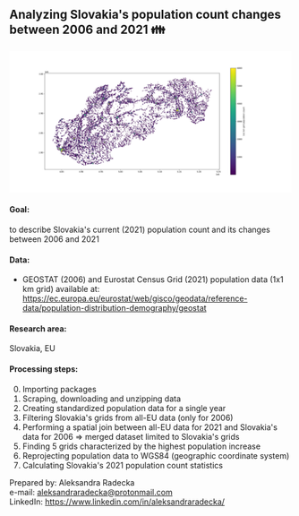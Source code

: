 ## Analyzing Slovakia's population count changes between 2006 and 2021 👪

![](image/SK_population_2006_vmax_6000.jpg)

#### Goal: 
to describe Slovakia's current (2021) population count and its changes between 2006 and 2021

#### Data:
- GEOSTAT (2006) and Eurostat Census Grid (2021) population data (1x1 km grid) available at: https://ec.europa.eu/eurostat/web/gisco/geodata/reference-data/population-distribution-demography/geostat

#### Research area: 
Slovakia, EU

#### Processing steps:
0. Importing packages
1. Scraping, downloading and unzipping data
2. Creating standardized population data for a single year
3. Filtering Slovakia's grids from all-EU data (only for 2006)
4. Performing a spatial join between all-EU data for 2021 and Slovakia's data for 2006 => merged dataset limited to Slovakia's grids
5. Finding 5 grids characterized by the highest population increase
6. Reprojecting population data to WGS84 (geographic coordinate system)
7. Calculating Slovakia's 2021 population count statistics

Prepared by: Aleksandra Radecka <br>
e-mail: aleksandraradecka@protonmail.com <br>
LinkedIn: https://www.linkedin.com/in/aleksandraradecka/
